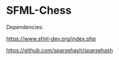 # SFML-Chess

Dependencies:

https://www.sfml-dev.org/index.php

https://github.com/sparsehash/sparsehash
